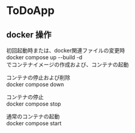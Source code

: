 # ToDoApp

## docker 操作
初回起動時または、docker関連ファイルの変更時<br />
docker compose up --build -d<br />
でコンテナイメージの作成および、コンテナの起動

コンテナの停止および削除<br />
docker compose down<br />

コンテナの停止<br />
docker compose stop<br />

通常のコンテナの起動<br />
docker compose start